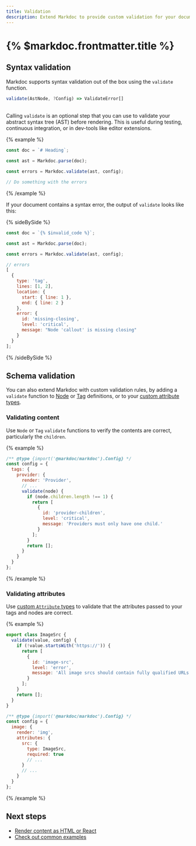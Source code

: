 ```yaml
---
title: Validation
description: Extend Markdoc to provide custom validation for your documents.
---
```


# {% $markdoc.frontmatter.title %}

## Syntax validation

Markdoc supports syntax validation out of the box using the `validate` function.

```ts
validate(AstNode, ?Config) => ValidateError[]
```

\
Calling `validate` is an optional step that you can use to validate your abstract syntax tree (AST) before rendering. This is useful during testing, continuous integration, or in dev-tools like editor extensions.

{% example %}

```js
const doc = `# Heading`;

const ast = Markdoc.parse(doc);

const errors = Markdoc.validate(ast, config);

// Do something with the errors
```

{% /example %}

If your document contains a syntax error, the output of `validate` looks like this:

{% sideBySide %}

```js
const doc = `{% $invalid_code %}`;

const ast = Markdoc.parse(doc);

const errors = Markdoc.validate(ast, config);
```

```js
// errors
[
  {
    type: 'tag',
    lines: [1, 2],
    location: {
      start: { line: 1 },
      end: { line: 2 }
    },
    error: {
      id: 'missing-closing',
      level: 'critical',
      message: "Node 'callout' is missing closing"
    }
  }
];
```

{% /sideBySide %}

## Schema validation

You can also extend Markdoc with custom validation rules, by adding a `validate` function to [Node](/docs/nodes) or [Tag](/docs/tags) definitions, or to your [custom attribute types](/docs/attributes#create-a-custom-attribute).

### Validating content

Use `Node` or `Tag` `validate` functions to verify the contents are correct, particularly the `children`.

{% example %}

```js
/** @type {import('@markdoc/markdoc').Config} */
const config = {
  tags: {
    provider: {
      render: 'Provider',
      // ...
      validate(node) {
        if (node.children.length !== 1) {
          return [
            {
              id: 'provider-children',
              level: 'critical',
              message: 'Providers must only have one child.'
            }
          ];
        }
        return [];
      }
    }
  }
};
```

{% /example %}

### Validating attributes

Use [custom `Attribute` types](/docs/attributes#create-a-custom-attribute) to validate that the attributes passed to your tags and nodes are correct.

{% example %}

```js
export class ImageSrc {
  validate(value, config) {
    if (!value.startsWith('https://')) {
      return [
        {
          id: 'image-src',
          level: 'error',
          message: 'All image srcs should contain fully qualified URLs.'
        }
      ];
    }
    return [];
  }
}

/** @type {import('@markdoc/markdoc').Config} */
const config = {
  image: {
    render: 'img',
    attributes: {
      src: {
        type: ImageSrc,
        required: true
        // ...
      }
      // ...
    }
  }
};
```

{% /example %}

## Next steps

- [Render content as HTML or React](/docs/render)
- [Check out common examples](/docs/examples)
